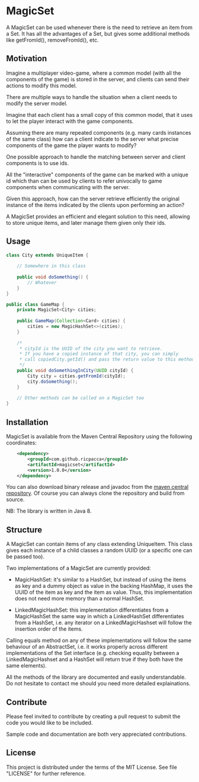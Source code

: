 # MagicSet

A MagicSet can be used whenever there is the need to retrieve an item from a Set.
It has all the advantages of a Set, but gives some additional methods like getFromId(), removeFromId(), etc.

## Motivation

Imagine a multiplayer video-game, where a common model (with all the components of the game) is stored in the server,
 and clients can send their actions to modify this model.

There are multiple ways to handle the situation when a client needs to modify the server model. 

Imagine that each client has a small copy of this common model, that it uses to let the player interact with the
 game components.

Assuming there are many repeated components (e.g. many cards instances of the same class) how can a client indicate to 
 the server what precise components of the game the player wants to modify?

One possible approach to handle the matching between server and client components is to use ids.
 
All the "interactive" components of the game can be marked with a unique id which than can be used by clients to refer 
 univocally to game components when communicating with the server.
 
Given this approach, how can the server retrieve efficiently the original instance of the items indicated by the clients
 upon performing an action?
 
A MagicSet provides an efficient and elegant solution to this need, allowing to store unique items, and later manage them 
 given only their ids.

## Usage

```Java
class City extends UniqueItem {
    
    // Somewhere in this class
    
    public void doSomething() {
        // Whatever
    }
}

public class GameMap {
    private MagicSet<City> cities;
    
    public GameMap(Collection<Card> cities) {
        cities = new MagicHashSet<>(cities);
    }
    
    /*
     * cityId is the UUID of the city you want to retrieve.
     * If you have a copied instance of that city, you can simply 
     * call copiedCity.getId() and pass the return value to this method.
     */
    public void doSomethingInCity(UUID cityId) {
        City city = cities.getFromId(cityId);
        city.doSomething();
    }
    
    // Other methods can be called on a MagicSet too
}
```


## Installation

MagicSet is available from the Maven Central Repository using the following coordinates:

```xml
    <dependency>
        <groupId>com.github.ricpacca</groupId>
        <artifactId>magicset</artifactId>
        <version>1.0.0</version>
    </dependency>
```
    
You can also download binary release and javadoc from the 
[maven central repository](http://search.maven.org/#search|ga|1|magicset). 
Of course you can always clone the repository and build from source.

NB: The library is written in Java 8.

## Structure

A MagicSet can contain items of any class extending UniqueItem. This class gives each instance of a child classes
a random UUID (or a specific one can be passed too).

Two implementations of a MagicSet are currently provided:

- MagicHashSet: it's similar to a HashSet, but instead of using the items as key and a dummy object as value in the 
backing HashMap, it uses the UUID of the item as key and the item as value. Thus, this implementation
does not need more memory than a normal HashSet.

- LinkedMagicHashSet: this implementation differentiates from a MagicHashSet the same way in which
 a LinkedHashSet differentiates from a HashSet, i.e. any iterator on a LinkedMagicHashset will follow
 the insertion order of the items.
 
Calling equals method on any of these implementations will follow the same behaviour of an AbstractSet, i.e. it 
works properly across different implementations of the Set interface (e.g. checking equality between a LinkedMagicHashset 
and a HashSet will return true if they both have the same elements).

All the methods of the library are documented and easily understandable. Do not hesitate to contact me should you need
 more detailed explainations.

## Contribute

Please feel invited to contribute by creating a pull request to submit the code you would like to be included. 

Sample code and documentation are both very appreciated contributions.


## License

This project is distributed under the terms of the MIT License. 
See file "LICENSE" for further reference.
